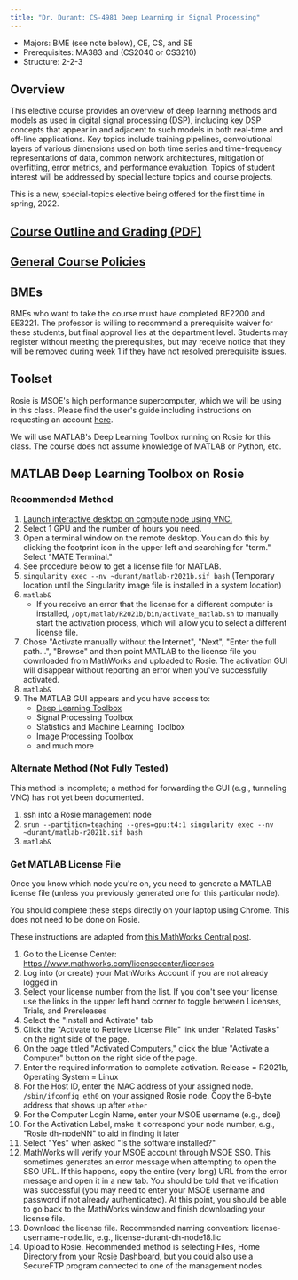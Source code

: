 ```yaml
---
title: "Dr. Durant: CS-4981 Deep Learning in Signal Processing"
---
```


* Majors: BME (see note below), CE, CS, and SE
* Prerequisites: MA383 and (CS2040 or CS3210)
* Structure: 2-2-3

## Overview

This elective course provides an overview of deep learning methods and models as used in digital signal processing (DSP), including key DSP concepts that appear in and adjacent to such models in both real-time and off-line applications. Key topics include training pipelines, convolutional layers of various dimensions used on both time series and time-frequency representations of data, common network architectures, mitigation of overfitting, error metrics, and performance evaluation. Topics of student interest will be addressed by special lecture topics and course projects.

This is a new, special-topics elective being offered for the first time in spring, 2022.

## [Course Outline and Grading (PDF)](outline.pdf)

## [General Course Policies](../policies.html)

## BMEs

BMEs who want to take the course must have completed BE2200 and EE3221. The professor is willing to recommend a prerequisite waiver for these students, but final approval lies at the department level. Students may register without meeting the prerequisites, but may receive notice that they will be removed during week 1 if they have not resolved prerequisite issues.

## Toolset

Rosie is MSOE's high performance supercomputer, which we will be using in this class. Please find the user's guide including instructions on requesting an account [here](https://msoe.dev/).

We will use MATLAB's Deep Learning Toolbox running on Rosie for this class. The course does not assume knowledge of MATLAB or Python, etc.

## MATLAB Deep Learning Toolbox on Rosie

### Recommended Method

1. [Launch interactive desktop on compute node using VNC.](https://dh-ood.hpc.msoe.edu/pun/sys/dashboard/batch_connect/sys/rosie_vnc_desktop/session_contexts/new)
1. Select 1 GPU and the number of hours you need.
1. Open a terminal window on the remote desktop. You can do this by clicking the footprint icon in the upper left and searching for "term." Select "MATE Terminal."
1. See procedure below to get a license file for MATLAB.
1. `singularity exec --nv ~durant/matlab-r2021b.sif bash` (Temporary location until the Singularity image file is installed in a system location)
1. `matlab&`
   * If you receive an error that the license for a different computer is installed, `/opt/matlab/R2021b/bin/activate_matlab.sh` to manually start the activation process, which will allow you to select a different license file.
1. Chose "Activate manually without the Internet", "Next", "Enter the full path...", "Browse" and then point MATLAB to the license file you downloaded from MathWorks and uploaded to Rosie. The activation GUI will disappear without reporting an error when you've successfully activated.
1. `matlab&`
1. The MATLAB GUI appears and you have access to:
   * [Deep Learning Toolbox](https://www.mathworks.com/help/deeplearning/getting-started-with-deep-learning-toolbox.html)
   * Signal Processing Toolbox
   * Statistics and Machine Learning Toolbox
   * Image Processing Toolbox
   * and much more

### Alternate Method (Not Fully Tested)

This method is incomplete; a method for forwarding the GUI (e.g., tunneling VNC) has not yet been documented.

1. ssh into a Rosie management node
1. `srun --partition=teaching --gres=gpu:t4:1 singularity exec --nv ~durant/matlab-r2021b.sif bash`
1. `matlab&`

### Get MATLAB License File

Once you know which node you're on, you need to generate a MATLAB license file (unless you previously generated one for this particular node).

You should complete these steps directly on your laptop using Chrome. This does not need to be done on Rosie.

These instructions are adapted from [this MathWorks Central post](https://www.mathworks.com/matlabcentral/answers/235126-how-do-i-generate-a-matlab-license-file#answer_190013).

1. Go to the License Center: https://www.mathworks.com/licensecenter/licenses
1. Log into (or create) your MathWorks Account if you are not already logged in
1. Select your license number from the list. If you don't see your license, use the links in the upper left hand corner to toggle between Licenses, Trials, and Prereleases
1. Select the "Install and Activate" tab
1. Click the "Activate to Retrieve License File" link under "Related Tasks" on the right side of the page.
1. On the page titled "Activated Computers," click the blue "Activate a Computer" button on the right side of the page.
1. Enter the required information to complete activation. Release = R2021b, Operating System = Linux
1. For the Host ID, enter the MAC address of your assigned node. `/sbin/ifconfig eth0` on your assigned Rosie node. Copy the 6-byte address that shows up after `ether`
1. For the Computer Login Name, enter your MSOE username (e.g., doej)
1. For the Activation Label, make it correspond your node number, e.g., "Rosie dh-nodeNN" to aid in finding it later
1. Select "Yes" when asked "Is the software installed?"
1. MathWorks will verify your MSOE account through MSOE SSO. This sometimes generates an error message when attempting to open the SSO URL. If this happens, copy the entire (very long) URL from the error message and open it in a new tab. You should be told that verification was successful (you may need to enter your MSOE username and password if not already authenticated). At this point, you should be able to go back to the MathWorks window and finish downloading your license file.
1. Download the license file. Recommended naming convention: license-username-node.lic, e.g., license-durant-dh-node18.lic
1. Upload to Rosie. Recommended method is selecting Files, Home Directory from your [Rosie Dashboard](https://dh-ood.hpc.msoe.edu/pun/sys/dashboard), but you could also use a SecureFTP program connected to one of the management nodes.
